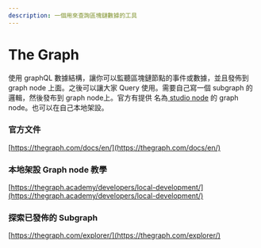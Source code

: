 ```yaml
---
description: 一個用來查詢區塊鏈數據的工具
---
```


# The Graph

使用 graphQL 數據結構，讓你可以監聽區塊鏈節點的事件或數據，並且發佈到 graph node 上面。之後可以讓大家 Query 使用。需要自己寫一個 subgraph 的邏輯，然後發布到 graph node上。官方有提供 名為[ studio node](https://thegraph.com/studio/) 的 graph node。也可以在自己本地架設。

### 官方文件

[https://thegraph.com/docs/en/](https://thegraph.com/docs/en/)

### 本地架設 Graph node 教學

[https://thegraph.academy/developers/local-development/](https://thegraph.academy/developers/local-development/)

### 探索已發佈的 Subgraph

[https://thegraph.com/explorer/](https://thegraph.com/explorer/)
